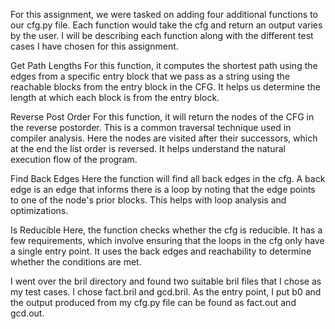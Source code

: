 For this assignment, we were tasked on adding four additional functions to our cfg.py file. Each function would take the cfg  and return an output varies by the user. I will be describing each function along with the different test cases I have chosen for this assignment. 

Get Path Lengths
For this function, it computes the shortest path using the edges from a specific entry block that we pass as a string using the reachable blocks from the entry block in the CFG. It helps us determine the length at which each block is from the entry block.  


Reverse Post Order
For this function, it will return the nodes of the CFG in the reverse postorder. This is a common traversal technique used in compiler analysis. Here the nodes are visited after their successors, which at the end the list order is reversed. It helps understand the natural execution flow of the program. 

Find Back Edges
Here the function will find all back edges in the cfg. A back edge is an edge that informs there is a loop by noting that the edge points to one of the node's prior blocks. This helps with loop analysis and optimizations. 

Is Reducible
Here, the function checks whether the cfg is reducible. It has a few requirements, which involve ensuring that the loops in the cfg only have a single entry point. It uses the back edges and reachability to determine whether the conditions are met. 

I went over the bril directory and found two suitable bril files that I chose as my test cases. I chose fact.bril and gcd.bril. As the entry point, I put b0 and the output produced from my cfg.py file can be found as fact.out and gcd.out. 